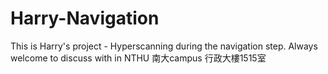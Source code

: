 # Harry-Navigation

This is Harry's project - Hyperscanning during the navigation step.
Always welcome to discuss with in NTHU 南大campus 行政大樓1515室
